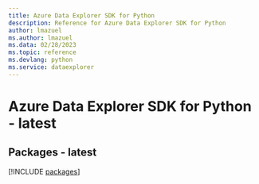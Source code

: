 ```yaml
---
title: Azure Data Explorer SDK for Python
description: Reference for Azure Data Explorer SDK for Python
author: lmazuel
ms.author: lmazuel
ms.data: 02/28/2023
ms.topic: reference
ms.devlang: python
ms.service: dataexplorer
---
```

# Azure Data Explorer SDK for Python - latest
## Packages - latest
[!INCLUDE [packages](data-explorer-index.md)]